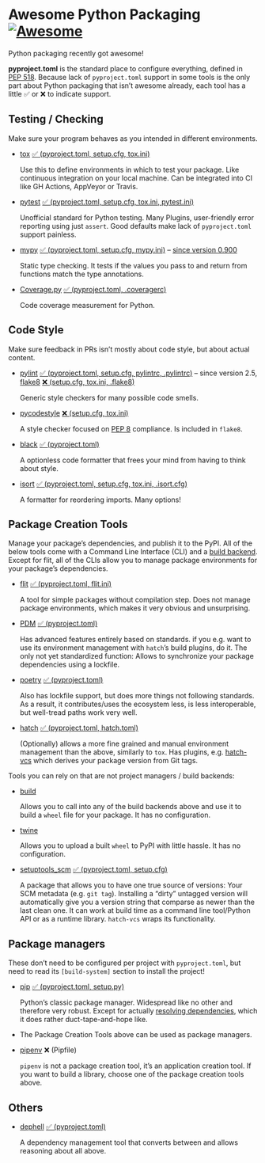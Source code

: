 # Awesome Python Packaging [![Awesome](https://awesome.re/badge.svg)](https://awesome.re)

Python packaging recently got awesome!

**pyproject.toml** is the standard place to configure everything,
defined in [PEP 518](https://www.python.org/dev/peps/pep-0518).
Because lack of `pyproject.toml` support in some tools
is the only part about Python packaging that isn’t awesome already,
each tool has a little ✅ or ❌ to indicate support.

## Testing / Checking

Make sure your program behaves as you intended in different environments.

- [tox](https://tox.readthedocs.io/)
  [✅ (pyproject.toml, setup.cfg, tox.ini)](https://tox.readthedocs.io/en/latest/example/basic.html#pyproject-toml-tox-legacy-ini)

  Use this to define environments in which to test your package.
  Like continuous integration on your local machine.
  Can be integrated into CI like GH Actions, AppVeyor or Travis.

- [pytest](https://pytest.org/)
  [✅ (pyproject.toml, setup.cfg, tox.ini, pytest.ini)](https://docs.pytest.org/en/stable/customize.html#pyproject-toml)

  Unofficial standard for Python testing.
  Many Plugins, user-friendly error reporting using just `assert`.
  Good defaults make lack of `pyproject.toml` support painless.

- [mypy](http://mypy-lang.org/)
  [✅ (pyproject.toml, setup.cfg, mypy.ini)](https://mypy.readthedocs.io/en/stable/config_file.html#using-a-pyproject-toml-file)
  – [since version 0.900](https://mypy-lang.blogspot.com/2021/06/mypy-0900-released.html)

  Static type checking. It tests if the values you pass to
  and return from functions match the type annotations.

- [Coverage.py](https://coverage.readthedocs.io/)
  [✅ (pyproject.toml, .coveragerc)](https://coverage.readthedocs.io/en/latest/config.html#configuration-reference)

  Code coverage measurement for Python.

## Code Style

Make sure feedback in PRs isn’t mostly about code style, but about actual content.

- [pylint](https://www.pylint.org/)
  [✅ (pyproject.toml, setup.cfg, pylintrc, .pylintrc)](http://pylint.pycqa.org/en/latest/user_guide/run.html#command-line-options)
  – since version 2.5,  
  [flake8](http://flake8.pycqa.org/)
  [❌ (setup.cfg, tox.ini, .flake8)](https://gitlab.com/pycqa/flake8/issues/428)

  Generic style checkers for many possible code smells.

- [pycodestyle](http://pycodestyle.pycqa.org/)
  [❌ (setup.cfg, tox.ini)](https://github.com/PyCQA/pycodestyle/issues/813)

  A style checker focused on [PEP 8](https://www.python.org/dev/peps/pep-0008/) compliance.
  Is included in `flake8`.

- [black](https://black.readthedocs.io/)
  [✅ (pyproject.toml)](https://black.readthedocs.io/en/stable/pyproject_toml.html)

  A optionless code formatter that frees your mind from having to think about style.

- [isort](https://pypi.org/project/isort/)
  [✅ (pyproject.toml, setup.cfg, tox.ini, .isort.cfg)](https://github.com/timothycrosley/isort#configuring-isort)

  A formatter for reordering imports. Many options!

## Package Creation Tools

Manage your package’s dependencies, and publish it to the PyPI.
All of the below tools come with a Command Line Interface (CLI) and a
[build backend](https://peps.python.org/pep-0517/).
Except for flit, all of the CLIs allow you to manage package environments for your package’s dependencies.
  
- [flit](https://flit.readthedocs.io/)
  [✅ (pyproject.toml, flit.ini)](https://flit.readthedocs.io/en/latest/pyproject_toml.html)

  A tool for simple packages without compilation step.
  Does not manage package environments, which makes it very obvious and unsurprising.

- [PDM](https://pdm.fming.dev/latest/)
  [✅ (pyproject.toml)](https://pdm.fming.dev/latest/pyproject/pep621/)
  
  Has advanced features entirely based on standards.
  if you e.g. want to use its environment management with `hatch`’s build plugins, do it.
  The only not yet standardized function: Allows to synchronize your package dependencies using a lockfile.

- [poetry](https://poetry.eustace.io/)
  [✅ (pyproject.toml)](https://github.com/sdispater/poetry#the-pyprojecttoml-file)
  
  Also has lockfile support, but does more things not following standards.
  As a result, it contributes/uses the ecosystem less,
  is less interoperable, but well-tread paths work very well.
  
- [hatch](https://hatch.pypa.io/latest/)
  [✅ (pyproject.toml, hatch.toml)](https://hatch.pypa.io/latest/config/metadata/)

  (Optionally) allows a more fine grained and manual environment management than the above, similarly to `tox`.
  Has plugins, e.g. [hatch-vcs](https://pypi.org/project/hatch-vcs/) which derives your package version from Git tags.

Tools you can rely on that are not project managers / build backends:

- [build](https://pypa-build.readthedocs.io/en/stable/)

  Allows you to call into any of the build backends above and use it to build a `wheel` file for your package.
  It has no configuration.

- [twine](https://twine.readthedocs.io/)

  Allows you to upload a built `wheel` to PyPI with little hassle.
  It has no configuration.

- [setuptools_scm](https://pypi.org/project/setuptools-scm/)
  [✅ (pyproject.toml, setup.cfg)](https://github.com/pypa/setuptools_scm#pyprojecttoml-usage)
  
  A package that allows you to have one true source of versions: Your SCM metadata (e.g. `git tag`).
  Installing a “dirty” untagged version will automatically give you a version string that comparse as newer than the last clean one.
  It can work at build time as a command line tool/Python API or as a runtime library.
  `hatch-vcs` wraps its functionality.

## Package managers

These don’t need to be configured per project with `pyproject.toml`,
but need to read its `[build-system]` section to install the project!

- [pip](https://pip.pypa.io/)
  [✅ (pyproject.toml, setup.py)](https://pip.pypa.io/en/stable/reference/pip/#pep-517-and-518-support)

  Python’s classic package manager. Widespread like no other and therefore very robust.
  Except for actually [resolving dependencies](https://github.com/pypa/pip/issues/988),
  which it does rather duct-tape-and-hope like.

- The Package Creation Tools above can be used as package managers.
- [pipenv](https://docs.pipenv.org/)
  ❌ (Pipfile)
  
  `pipenv` is not a package creation tool, it’s an application creation tool.
  If you want to build a library, choose one of the package creation tools above.

## Others

- [dephell](https://github.com/dephell/dephell#readme)
  [✅ (pyproject.toml)](https://github.com/dephell/dephell#usage)

  A dependency management tool that converts between and allows reasoning about all above.
